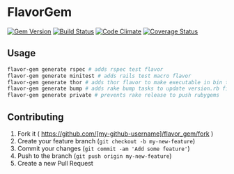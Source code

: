 # FlavorGem
[![Gem Version](https://img.shields.io/gem/v/flavor_gem.svg)](https://rubygems.org/gems/flavor_gem)
[![Build Status](https://travis-ci.org/iamdionysus/flavor_gem.svg)](https://travis-ci.org/iamdionysus/flavor_gem)
[![Code Climate](https://img.shields.io/codeclimate/github/iamdionysus/flavor_gem.svg)](https://codeclimate.com/github/iamdionysus/flavor_gem)
[![Coverage Status](https://img.shields.io/coveralls/iamdionysus/flavor_gem.svg)](https://coveralls.io/r/iamdionysus/flavor_gem)

## Usage

```bash
flavor-gem generate rspec # adds rspec test flavor
flavor-gem generate minitest # adds rails test macro flavor
flavor-gem generate thor # adds thor flavor to make executable in bin to use it
flavor-gem generate bump # adds rake bump tasks to update version.rb file easily
flavor-gem generate private # prevents rake release to push rubygems
```

## Contributing

1. Fork it ( https://github.com/[my-github-username]/flavor_gem/fork )
2. Create your feature branch (`git checkout -b my-new-feature`)
3. Commit your changes (`git commit -am 'Add some feature'`)
4. Push to the branch (`git push origin my-new-feature`)
5. Create a new Pull Request
